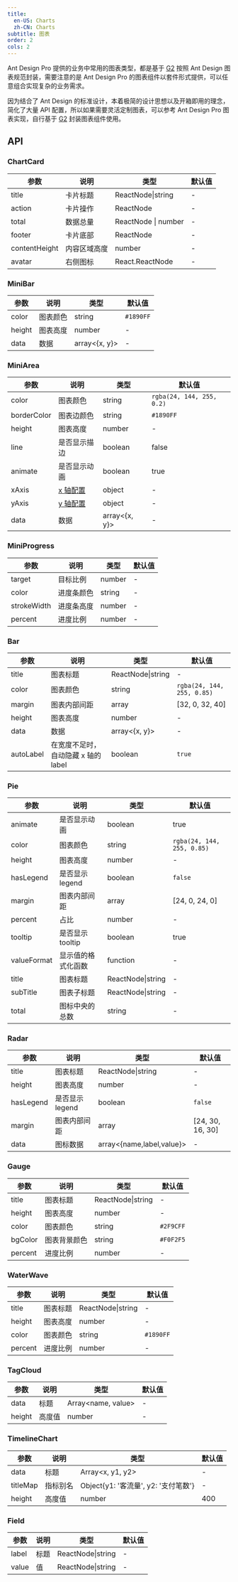 ```yaml
---
title: 
  en-US: Charts
  zh-CN: Charts
subtitle: 图表
order: 2
cols: 2
---
```


Ant Design Pro 提供的业务中常用的图表类型，都是基于 [G2](https://antv.alipay.com/g2/doc/index.html) 按照 Ant Design 图表规范封装，需要注意的是 Ant Design Pro 的图表组件以套件形式提供，可以任意组合实现复杂的业务需求。

因为结合了 Ant Design 的标准设计，本着极简的设计思想以及开箱即用的理念，简化了大量 API 配置，所以如果需要灵活定制图表，可以参考 Ant Design Pro 图表实现，自行基于 [G2](https://antv.alipay.com/g2/doc/index.html) 封装图表组件使用。

## API

### ChartCard

| 参数          | 说明         | 类型                | 默认值 |
| ------------- | ------------ | ------------------- | ------ |
| title         | 卡片标题     | ReactNode\|string   | -      |
| action        | 卡片操作     | ReactNode           | -      |
| total         | 数据总量     | ReactNode \| number | -      |
| footer        | 卡片底部     | ReactNode           | -      |
| contentHeight | 内容区域高度 | number              | -      |
| avatar        | 右侧图标     | React.ReactNode     | -      |

### MiniBar

| 参数   | 说明     | 类型          | 默认值    |
| ------ | -------- | ------------- | --------- |
| color  | 图表颜色 | string        | `#1890FF` |
| height | 图表高度 | number        | -         |
| data   | 数据     | array<{x, y}> | -         |

### MiniArea

| 参数        | 说明                                                                | 类型          | 默认值                    |
| ----------- | ------------------------------------------------------------------- | ------------- | ------------------------- |
| color       | 图表颜色                                                            | string        | `rgba(24, 144, 255, 0.2)` |
| borderColor | 图表边颜色                                                          | string        | `#1890FF`                 |
| height      | 图表高度                                                            | number        | -                         |
| line        | 是否显示描边                                                        | boolean       | false                     |
| animate     | 是否显示动画                                                        | boolean       | true                      |
| xAxis       | [x 轴配置](http://antvis.github.io/g2/doc/tutorial/start/axis.html) | object        | -                         |
| yAxis       | [y 轴配置](http://antvis.github.io/g2/doc/tutorial/start/axis.html) | object        | -                         |
| data        | 数据                                                                | array<{x, y}> | -                         |

### MiniProgress

| 参数        | 说明       | 类型   | 默认值 |
| ----------- | ---------- | ------ | ------ |
| target      | 目标比例   | number | -      |
| color       | 进度条颜色 | string | -      |
| strokeWidth | 进度条高度 | number | -      |
| percent     | 进度比例   | number | -      |

### Bar

| 参数      | 说明                                | 类型              | 默认值                     |
| --------- | ----------------------------------- | ----------------- | -------------------------- |
| title     | 图表标题                            | ReactNode\|string | -                          |
| color     | 图表颜色                            | string            | `rgba(24, 144, 255, 0.85)` |
| margin    | 图表内部间距                        | array             | \[32, 0, 32, 40\]          |
| height    | 图表高度                            | number            | -                          |
| data      | 数据                                | array<{x, y}>     | -                          |
| autoLabel | 在宽度不足时，自动隐藏 x 轴的 label | boolean           | `true`                     |

### Pie

| 参数        | 说明               | 类型              | 默认值                     |
| ----------- | ------------------ | ----------------- | -------------------------- |
| animate     | 是否显示动画       | boolean           | true                       |
| color       | 图表颜色           | string            | `rgba(24, 144, 255, 0.85)` |
| height      | 图表高度           | number            | -                          |
| hasLegend   | 是否显示 legend    | boolean           | `false`                    |
| margin      | 图表内部间距       | array             | \[24, 0, 24, 0\]           |
| percent     | 占比               | number            | -                          |
| tooltip     | 是否显示 tooltip   | boolean           | true                       |
| valueFormat | 显示值的格式化函数 | function          | -                          |
| title       | 图表标题           | ReactNode\|string | -                          |
| subTitle    | 图表子标题         | ReactNode\|string | -                          |
| total       | 图标中央的总数     | string            | -                          |

### Radar

| 参数      | 说明            | 类型                      | 默认值             |
| --------- | --------------- | ------------------------- | ------------------ |
| title     | 图表标题        | ReactNode\|string         | -                  |
| height    | 图表高度        | number                    | -                  |
| hasLegend | 是否显示 legend | boolean                   | `false`            |
| margin    | 图表内部间距    | array                     | \[24, 30, 16, 30\] |
| data      | 图标数据        | array<{name,label,value}> | -                  |

### Gauge

| 参数    | 说明         | 类型              | 默认值    |
| ------- | ------------ | ----------------- | --------- |
| title   | 图表标题     | ReactNode\|string | -         |
| height  | 图表高度     | number            | -         |
| color   | 图表颜色     | string            | `#2F9CFF` |
| bgColor | 图表背景颜色 | string            | `#F0F2F5` |
| percent | 进度比例     | number            | -         |

### WaterWave

| 参数    | 说明     | 类型              | 默认值    |
| ------- | -------- | ----------------- | --------- |
| title   | 图表标题 | ReactNode\|string | -         |
| height  | 图表高度 | number            | -         |
| color   | 图表颜色 | string            | `#1890FF` |
| percent | 进度比例 | number            | -         |

### TagCloud

| 参数   | 说明   | 类型                | 默认值 |
| ------ | ------ | ------------------- | ------ |
| data   | 标题   | Array<name, value\> | -      |
| height | 高度值 | number              | -      |

### TimelineChart

| 参数     | 说明     | 类型                                 | 默认值 |
| -------- | -------- | ------------------------------------ | ------ |
| data     | 标题     | Array<x, y1, y2\>                    | -      |
| titleMap | 指标别名 | Object{y1: '客流量', y2: '支付笔数'} | -      |
| height   | 高度值   | number                               | 400    |

### Field

| 参数  | 说明 | 类型              | 默认值 |
| ----- | ---- | ----------------- | ------ |
| label | 标题 | ReactNode\|string | -      |
| value | 值   | ReactNode\|string | -      |
